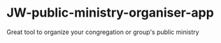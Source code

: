 # JW-public-ministry-organiser-app
Great tool to organize your congregation or group's public ministry
